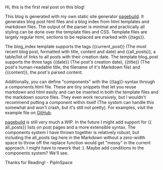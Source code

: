 Hi, this is the first real post on this blog!

This blog is generated with my own static site generator [pagebuild](https://github.com/PipInSpace/pagebuild). 
It generates blog post html files and a blog index from html templates and markdown files. The output of the parser
is minimal and practically all styling can be done over the template files and CSS. Template files are largely regular
html, sections to be replaced are marked with {{tags}}. 

The blog_index template supports the tags {{​current_post}} (The most recent blog post, formatted with title, content and date)
and {{​all_posts}}, a table/list of links to all posts with their creation date. The template blog_post supports the three
tags {{date}} (The post's creation date), {{title}} (The post's human-readable title, the filename of it's  Markdown file)
and {{content}}, the post's parsed content.

Additionally, you can define "components" with the {{tag}}-syntax through a components.html file. These are tiny snippets that let
you reuse markdown and html easily and can be inserted in both the template files and the markdown source files. They even work
recursively, but I wouldn't recommend putting a component within itself (The system can handle this somewhat and won't crash, but
it's still not pretty). For examples, visit the example file on [GitHub](https://github.com/PipInSpace/pipinspace.github.io/blob/main/text-src/components.html).

[pagebuild](https://github.com/PipInSpace/pagebuild) is still very much a WIP. In the future I might add support for {{​all_posts}}
lists on post pages and a more extensible syntax. The components system I have thrown together is relatively robust, but including
the all_posts tag here in the Markdown without a zero-width space to throw off the replace function would get "messy" in the current
approach. I might have to rework that :). Maybe add conditions to the components system? We'll see.

Thanks for Reading! - PipInSpace